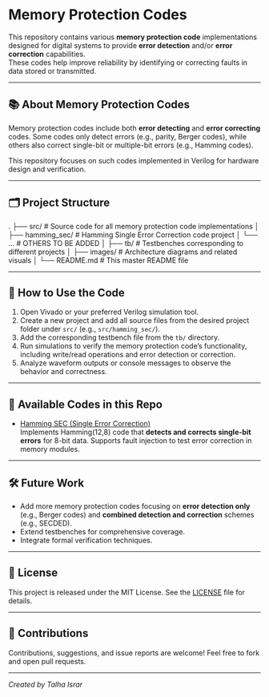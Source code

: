 # Memory Protection Codes

This repository contains various **memory protection code** implementations designed for digital systems to provide **error detection** and/or **error correction** capabilities.  
These codes help improve reliability by identifying or correcting faults in data stored or transmitted.

---

## 📚 About Memory Protection Codes

Memory protection codes include both **error detecting** and **error correcting** codes. Some codes only detect errors (e.g., parity, Berger codes), while others also correct single-bit or multiple-bit errors (e.g., Hamming codes).

This repository focuses on such codes implemented in Verilog for hardware design and verification.

---

## 🗂️ Project Structure
.
├── src/ # Source code for all memory protection code implementations
│ ├── hamming_sec/ # Hamming Single Error Correction code project
│ └── ... # OTHERS TO BE ADDED
│
├── tb/ # Testbenches corresponding to different projects
│
├── images/ # Architecture diagrams and related visuals
│
└── README.md # This master README file


---

## 🚀 How to Use the Code

1. Open Vivado or your preferred Verilog simulation tool.
2. Create a new project and add all source files from the desired project folder under `src/` (e.g., `src/hamming_sec/`).
3. Add the corresponding testbench file from the `tb/` directory.
4. Run simulations to verify the memory protection code’s functionality, including write/read operations and error detection or correction.
5. Analyze waveform outputs or console messages to observe the behavior and correctness.

---

## 📂 Available Codes in this Repo

- [Hamming SEC (Single Error Correction)](src/hamming_sec/README.md)  
  Implements Hamming(12,8) code that **detects and corrects single-bit errors** for 8-bit data. Supports fault injection to test error correction in memory modules.

---

## 🛠️ Future Work

- Add more memory protection codes focusing on **error detection only** (e.g., Berger codes) and **combined detection and correction** schemes (e.g., SECDED).  
- Extend testbenches for comprehensive coverage.  
- Integrate formal verification techniques.

---

## 📄 License

This project is released under the MIT License. See the [LICENSE](LICENSE) file for details.

---

## 🤝 Contributions

Contributions, suggestions, and issue reports are welcome! Feel free to fork and open pull requests.

---

*Created by Talha Israr*  
